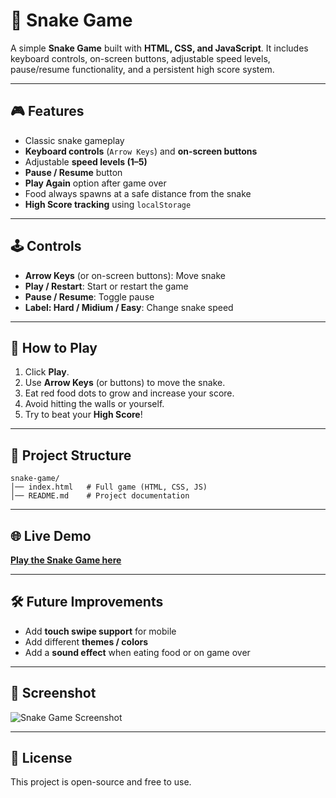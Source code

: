 # 🐍 Snake Game

A simple **Snake Game** built with **HTML, CSS, and JavaScript**.
It includes keyboard controls, on-screen buttons, adjustable speed levels, pause/resume functionality, and a persistent high score system.

---

## 🎮 Features

* Classic snake gameplay
* **Keyboard controls** (`Arrow Keys`) and **on-screen buttons**
* Adjustable **speed levels (1–5)**
* **Pause / Resume** button
* **Play Again** option after game over
* Food always spawns at a safe distance from the snake
* **High Score tracking** using `localStorage`

---

## 🕹️ Controls

* **Arrow Keys** (or on-screen buttons): Move snake
* **Play / Restart**: Start or restart the game
* **Pause / Resume**: Toggle pause
* **Label: Hard / Midium / Easy**: Change snake speed

---

## 🚀 How to Play

1. Click **Play**.
2. Use **Arrow Keys** (or buttons) to move the snake.
3. Eat red food dots to grow and increase your score.
4. Avoid hitting the walls or yourself.
5. Try to beat your **High Score**!

---

## 📂 Project Structure

```
snake-game/
│── index.html   # Full game (HTML, CSS, JS)
│── README.md    # Project documentation
```

---

## 🌐 Live Demo

[**Play the Snake Game here**](https://soumya-das-2006.github.io/Snake-Game/)

---

## 🛠️ Future Improvements

* Add **touch swipe support** for mobile
* Add different **themes / colors**
* Add a **sound effect** when eating food or on game over

---

## 📸 Screenshot

![Snake Game Screenshot](<img width="1920" height="1200" alt="image" src="https://github.com/user-attachments/assets/0f3f8b64-aad3-4cf7-8dd2-f62807c7743f" />)

---

## 📜 License

This project is open-source and free to use.

